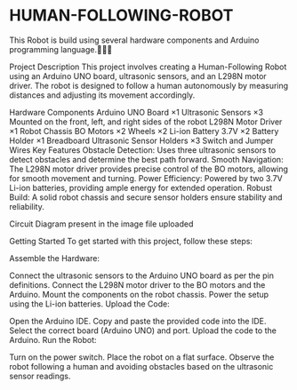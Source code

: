# HUMAN-FOLLOWING-ROBOT
This Robot is build using several hardware components and Arduino programming language.🤖🚕🦾

Project Description
This project involves creating a Human-Following Robot using an Arduino UNO board, ultrasonic sensors, and an L298N motor driver. The robot is designed to follow a human autonomously by measuring distances and adjusting its movement accordingly.

Hardware Components
Arduino UNO Board ×1
Ultrasonic Sensors ×3
Mounted on the front, left, and right sides of the robot
L298N Motor Driver ×1
Robot Chassis
BO Motors ×2
Wheels ×2
Li-ion Battery 3.7V ×2
Battery Holder ×1
Breadboard
Ultrasonic Sensor Holders ×3
Switch and Jumper Wires
Key Features
Obstacle Detection: Uses three ultrasonic sensors to detect obstacles and determine the best path forward.
Smooth Navigation: The L298N motor driver provides precise control of the BO motors, allowing for smooth movement and turning.
Power Efficiency: Powered by two 3.7V Li-ion batteries, providing ample energy for extended operation.
Robust Build: A solid robot chassis and secure sensor holders ensure stability and reliability.

Circuit Diagram
present in the image file uploaded

Getting Started
To get started with this project, follow these steps:

Assemble the Hardware:

Connect the ultrasonic sensors to the Arduino UNO board as per the pin definitions.
Connect the L298N motor driver to the BO motors and the Arduino.
Mount the components on the robot chassis.
Power the setup using the Li-ion batteries.
Upload the Code:

Open the Arduino IDE.
Copy and paste the provided code into the IDE.
Select the correct board (Arduino UNO) and port.
Upload the code to the Arduino.
Run the Robot:

Turn on the power switch.
Place the robot on a flat surface.
Observe the robot following a human and avoiding obstacles based on the ultrasonic sensor readings.
